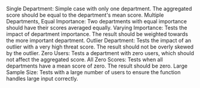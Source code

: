 Single Department: Simple case with only one department. The aggregated score should be equal to the department's mean score.
Multiple Departments, Equal Importance: Two departments with equal importance should have their scores averaged equally.
Varying Importance: Tests the impact of department importance. The result should be weighted towards the more important department.
Outlier Department: Tests the impact of an outlier with a very high threat score. The result should not be overly skewed by the outlier.
Zero Users: Tests a department with zero users, which should not affect the aggregated score.
All Zero Scores: Tests when all departments have a mean score of zero. The result should be zero.
Large Sample Size: Tests with a large number of users to ensure the function handles large input correctly.
